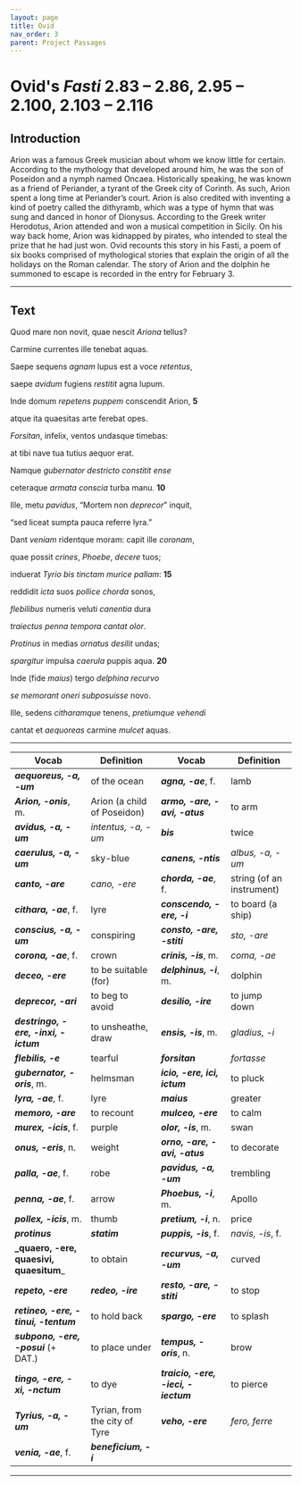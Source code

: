 ```yaml
---
layout: page
title: Ovid
nav_order: 3
parent: Project Passages
---
```


# Ovid's *Fasti* 2.83 – 2.86, 2.95 – 2.100, 2.103 – 2.116

## Introduction

Arion was a famous Greek musician about whom we know little for certain. According to the mythology that developed around him, he was the son of Poseidon and a nymph named Oncaea. Historically speaking, he was known as a friend of Periander, a tyrant of the Greek city of Corinth. As such, Arion spent a long time at Periander’s court. Arion is also credited with inventing a kind of poetry called the dithyramb, which was a type of hymn that was sung and danced in honor of Dionysus. According to the Greek writer Herodotus, Arion attended and won a musical competition in Sicily. On his way back home, Arion was kidnapped by pirates, who intended to steal the prize that he had just won. Ovid recounts this story in his Fasti, a poem of six books 
comprised of mythological stories that explain the origin of all the holidays on the Roman calendar. The story of Arion and the dolphin he summoned to escape is recorded in the entry for February 3.

----------

## Text


Quod mare non novit, quae nescit _Ariona_ tellus?

Carmine currentes ille tenebat aquas.

Saepe sequens _agnam_ lupus est a voce _retentus_,

saepe _avidum_ fugiens _restitit_ agna lupum.

Inde domum _repetens_ _puppem_ conscendit Arion,			**5**

atque ita quaesitas arte ferebat opes.

_Forsitan_, infelix, ventos undasque timebas:

at tibi nave tua tutius aequor erat.

Namque _gubernator_ _destricto_ _constitit_ _ense_

ceteraque _armata_ _conscia_ turba manu.				**10**

Ille, metu _pavidus_, “Mortem non _deprecor_” inquit,

“sed liceat sumpta pauca referre lyra.”

Dant _veniam_ ridentque moram: capit ille _coronam_,

quae possit _crines_, _Phoebe_, _decere_ tuos;

induerat _Tyrio_ _bis_ _tinctam_ _murice_ _pallam_:				**15**

reddidit _icta_ suos _pollice_ _chorda_ sonos,

_flebilibus_ numeris veluti _canentia_ dura

_traiectus_ _penna_ _tempora_ _cantat_ _olor_.

_Protinus_ in medias _ornatus_ _desilit_ undas;

_spargitur_ impulsa _caerula_ puppis aqua.				**20**

Inde (fide _maius_) tergo _delphina_ _recurvo_

_se memorant oneri subposuisse_ novo.

Ille, sedens _citharamque_ tenens, _pretiumque_ _vehendi_

cantat et _aequoreas_ carmine _mulcet_ aquas.


----------

| Vocab | Definition | Vocab | Definition |
| -------- | ------- | -------- | ------- |
| **_aequoreus, -a, -um_** | of the ocean | **_agna, -ae_**, f. | lamb |
| **_Arion, -onis_**, m. | Arion (a child of Poseidon) | **_armo, -are, -avi, -atus_** | to arm |
| **_avidus, -a, -um_** | _intentus, -a, -um_ | **_bis_** | twice |
| **_caerulus, -a, -um_** | sky-blue | **_canens, -ntis_** | _albus, -a, -um_ |
| **_canto, -are_** | _cano, -ere_ | **_chorda, -ae_**, f. | string (of an instrument) |
| **_cithara, -ae_**, f. | lyre | **_conscendo, -ere, -i_** | to board (a ship) |
| **_conscius, -a, -um_** | conspiring | **_consto, -are, -stiti_** | _sto, -are_ |
| **_corona, -ae_**, f. | crown | **_crinis, -is_**, m. | _coma, -ae_ |
| **_deceo, -ere_** | to be suitable (for) | **_delphinus, -i_**, m. | dolphin |
| **_deprecor, -ari_** | to beg to avoid | **_desilio, -ire_** | to jump down |
| **_destringo, -ere, -inxi, -ictum_** | to unsheathe, draw | **_ensis, -is_**, m. | _gladius, -i_ |
| **_flebilis, -e_** | tearful | **_forsitan_** | _fortasse_ |
| **_gubernator, -oris_**, m. | helmsman | **_icio, -ere, ici, ictum_** | to pluck |
| **_lyra, -ae_**, f. | lyre | **_maius_** | greater |
| **_memoro, -are_** | to recount | **_mulceo, -ere_** | to calm |
| **_murex, -icis_**, f. | purple | **_olor, -is_**, m. | swan |
| **_onus, -eris_**, n. | weight | **_orno, -are, -avi, -atus_** | to decorate |
| **_palla, -ae_**, f. | robe | **_pavidus, -a, -um_** | trembling |
| **_penna, -ae_**, f. | arrow | **_Phoebus, -i_**, m. | Apollo |
| **_pollex, -icis_**, m. | thumb | **_pretium, -i_**, n. | price |
| **_protinus_** | **_statim_** | **_puppis, -is_**, f. | _navis, -is_, f. |
| **_quaero, -ere, quaesivi, quaesitum**_ | to obtain | **_recurvus, -a, -um_** | curved |
| **_repeto, -ere_** | **_redeo, -ire_** | **_resto, -are, -stiti_** | to stop |
| **_retineo, -ere, -tinui, -tentum_** | to hold back | **_spargo, -ere_** | to splash |
| **_subpono, -ere, -posui_** (+ DAT.) | to place under | **_tempus, -oris_**, n. | brow |
| **_tingo, -ere, -xi, -nctum_** | to dye | **_traicio, -ere, -ieci, -iectum_** | to pierce |
| **_Tyrius, -a, -um_** | Tyrian, from the city of Tyre | **_veho, -ere_** | _fero, ferre_ |
| **_venia, -ae_**, f. | **_beneficium, -i_**  |    |    |





----------


[^1]: _novit_: perfect forms of _nosco_, _noscere_ have a present meaning 
[^1]: _Ariona_: Greek accusative of _Arion_
[^1]: _tenebat_ = “_could hold back_”; the imperfect tense can denote general capability, as it does here.
[^1]: _infelix_: vocative; here, the poet addresses Arion directly (a stylistic device called “**apostrophe**”).
[^1]: _armata_: ablative to agree with _manu_
[^1]: _ille_: refers to Arion
[^1]: _liceat_ = “_let it be permitted_”; sc. _mihi_
[^1]: _pauca_: neuter plural and the accusative direct object of _referre_
[^1]: _referre_ : “_to play_” here
[^1]: _quae possit_ : “_(the sort) which could_”
[^1]: _Phoebe_: vocative; here, the poet addresses Apollo directly.
[^1]: _Tyrio...murice_: Murex was a species of snail native to Tyre (in present-day Lebanon) that secreted a purple dye used to stain fabric. The process required vast amounts of the dye and was labor-intensive, so the resulting color was highly valued and very expensive. As a result, only the very rich could afford it, so it became a symbol of wealth and royalty.
[^1]: _pollice_ = _digitis_
[^1]: _numeris_ = “_song_”
[^1]: _penna_: ironically, _penna_ in other contexts refers to a “_feather_.”
[^1]: _tempora_: with _canentia_, “_having been pierced on its white brow_.” This use of the accusative shows where he has been pierced (_traiectus_).
[^1]: _ornatus_: Arion jumped into the ocean fully clothed.
[^1]: _fide maius_: an expression of amazement; the neuter singular _maius_ refers to the sentence as a whole
[^1]: _delphina_: Greek accusative singular
[^1]: _se_: refers to the dolphin and is the object of _subposuisse_
[^1]: _pretium vehendi_ = “_as the price for carrying him_”
